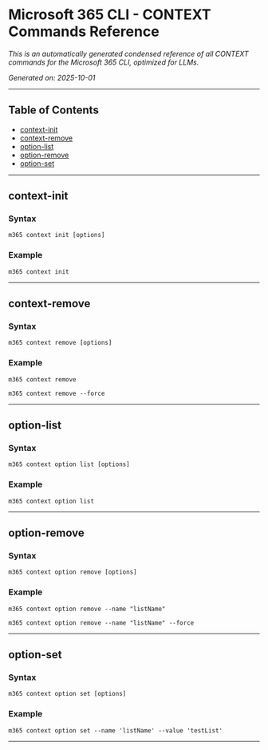 <!-- DISCLAIMER: All secrets, passwords, and sensitive values in this document are examples only and not real credentials. -->
# Microsoft 365 CLI - CONTEXT Commands Reference

*This is an automatically generated condensed reference of all CONTEXT commands for the Microsoft 365 CLI, optimized for LLMs.*

*Generated on: 2025-10-01*

---

## Table of Contents

- [context-init](#context-init)
- [context-remove](#context-remove)
- [option-list](#option-list)
- [option-remove](#option-remove)
- [option-set](#option-set)

---

## context-init

### Syntax
```
m365 context init [options]
```

### Example
```
m365 context init

```

---

## context-remove

### Syntax
```
m365 context remove [options]
```

### Example
```
m365 context remove

m365 context remove --force

```

---

## option-list

### Syntax
```
m365 context option list [options]
```

### Example
```
m365 context option list

```

---

## option-remove

### Syntax
```
m365 context option remove [options]
```

### Example
```
m365 context option remove --name "listName"

m365 context option remove --name "listName" --force

```

---

## option-set

### Syntax
```
m365 context option set [options]
```

### Example
```
m365 context option set --name 'listName' --value 'testList'

```

---
